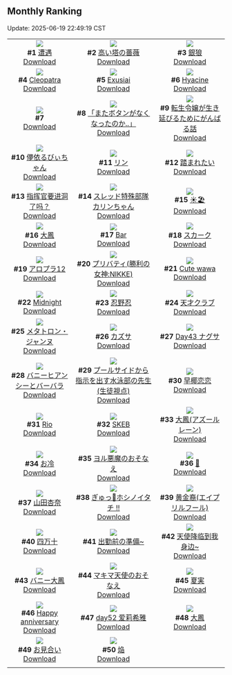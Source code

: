 ## Monthly Ranking
Update: 2025-06-19 22:49:19 CST

|      |      |      |
| :----: | :----: | :----: |
| ![](https://i.pixiv.re/c/240x480/img-master/img/2025/05/22/00/00/04/130665442_p0_master1200.jpg)<br>**#1** [遭遇](https://www.pixiv.net/artworks/130665442)<br>[Download](https://i.pixiv.re/img-original/img/2025/05/22/00/00/04/130665442_p0.png) | ![](https://i.pixiv.re/c/240x480/img-master/img/2025/05/22/21/57/23/130680128_p0_master1200.jpg)<br>**#2** [高い塔の薔薇](https://www.pixiv.net/artworks/130680128)<br>[Download](https://i.pixiv.re/img-original/img/2025/05/22/21/57/23/130680128_p0.jpg) | ![](https://i.pixiv.re/c/240x480/img-master/img/2025/05/22/20/37/51/130690481_p0_master1200.jpg)<br>**#3** [銀狼](https://www.pixiv.net/artworks/130690481)<br>[Download](https://i.pixiv.re/img-original/img/2025/05/22/20/37/51/130690481_p0.png) |
| ![](https://i.pixiv.re/c/240x480/img-master/img/2025/05/21/00/00/48/130631933_p0_master1200.jpg)<br>**#4** [Cleopatra](https://www.pixiv.net/artworks/130631933)<br>[Download](https://i.pixiv.re/img-original/img/2025/05/21/00/00/48/130631933_p0.jpg) | ![](https://i.pixiv.re/c/240x480/img-master/img/2025/05/22/00/00/23/130665595_p0_master1200.jpg)<br>**#5** [Exusiai](https://www.pixiv.net/artworks/130665595)<br>[Download](https://i.pixiv.re/img-original/img/2025/05/22/00/00/23/130665595_p0.jpg) | ![](https://i.pixiv.re/c/240x480/img-master/img/2025/05/22/00/40/00/130667118_p0_master1200.jpg)<br>**#6** [Hyacine](https://www.pixiv.net/artworks/130667118)<br>[Download](https://i.pixiv.re/img-original/img/2025/05/22/00/40/00/130667118_p0.jpg) |
| ![](https://s.pximg.net/common/images/limit_unviewable_s.png)<br>**#7** [](https://www.pixiv.net/artworks/130762672)<br>[Download](https://s.pximg.net/common/images/limit_unviewable_s.png) | ![](https://i.pixiv.re/c/240x480/img-master/img/2025/05/21/00/00/09/130631714_p0_master1200.jpg)<br>**#8** [「またボタンがなくなったのか..」](https://www.pixiv.net/artworks/130631714)<br>[Download](https://i.pixiv.re/img-original/img/2025/05/21/00/00/09/130631714_p0.png) | ![](https://i.pixiv.re/c/240x480/img-master/img/2025/05/22/18/58/23/130687067_p0_master1200.jpg)<br>**#9** [転生令嬢が生き延びるためにがんばる話](https://www.pixiv.net/artworks/130687067)<br>[Download](https://i.pixiv.re/img-original/img/2025/05/22/18/58/23/130687067_p0.jpg) |
| ![](https://i.pixiv.re/c/240x480/img-master/img/2025/05/22/20/17/14/130689776_p0_master1200.jpg)<br>**#10** [儚依るびぃちゃん](https://www.pixiv.net/artworks/130689776)<br>[Download](https://i.pixiv.re/img-original/img/2025/05/22/20/17/14/130689776_p0.png) | ![](https://i.pixiv.re/c/240x480/img-master/img/2025/05/22/19/37/36/130688404_p0_master1200.jpg)<br>**#11** [リン](https://www.pixiv.net/artworks/130688404)<br>[Download](https://i.pixiv.re/img-original/img/2025/05/22/19/37/36/130688404_p0.png) | ![](https://i.pixiv.re/c/240x480/img-master/img/2025/05/21/17/31/42/130651187_p0_master1200.jpg)<br>**#12** [踏まれたい](https://www.pixiv.net/artworks/130651187)<br>[Download](https://i.pixiv.re/img-original/img/2025/05/21/17/31/42/130651187_p0.png) |
| ![](https://i.pixiv.re/c/240x480/img-master/img/2025/05/20/10/02/35/130609163_p0_master1200.jpg)<br>**#13** [指挥官要进洞了吗？](https://www.pixiv.net/artworks/130609163)<br>[Download](https://i.pixiv.re/img-original/img/2025/05/20/10/02/35/130609163_p0.jpg) | ![](https://i.pixiv.re/c/240x480/img-master/img/2025/05/22/00/30/01/130667107_p0_master1200.jpg)<br>**#14** [スレッド特殊部隊カリンちゃん](https://www.pixiv.net/artworks/130667107)<br>[Download](https://i.pixiv.re/img-original/img/2025/05/22/00/30/01/130667107_p0.png) | ![](https://i.pixiv.re/c/240x480/img-master/img/2025/05/22/00/01/13/130665777_p0_master1200.jpg)<br>**#15** [☀️🏖️](https://www.pixiv.net/artworks/130665777)<br>[Download](https://i.pixiv.re/img-original/img/2025/05/22/00/01/13/130665777_p0.jpg) |
| ![](https://i.pixiv.re/c/240x480/img-master/img/2025/05/24/20/01/01/130761278_p0_master1200.jpg)<br>**#16** [大鳳](https://www.pixiv.net/artworks/130761278)<br>[Download](https://i.pixiv.re/img-original/img/2025/05/24/20/01/01/130761278_p0.jpg) | ![](https://i.pixiv.re/c/240x480/img-master/img/2025/05/23/21/04/29/130725083_p0_master1200.jpg)<br>**#17** [Bar](https://www.pixiv.net/artworks/130725083)<br>[Download](https://i.pixiv.re/img-original/img/2025/05/23/21/04/29/130725083_p0.jpg) | ![](https://i.pixiv.re/c/240x480/img-master/img/2025/05/22/00/00/08/130665483_p0_master1200.jpg)<br>**#18** [スカーク](https://www.pixiv.net/artworks/130665483)<br>[Download](https://i.pixiv.re/img-original/img/2025/05/22/00/00/08/130665483_p0.jpg) |
| ![](https://i.pixiv.re/c/240x480/img-master/img/2025/05/22/15/04/13/130681807_p0_master1200.jpg)<br>**#19** [アロプラ12](https://www.pixiv.net/artworks/130681807)<br>[Download](https://i.pixiv.re/img-original/img/2025/05/22/15/04/13/130681807_p0.png) | ![](https://i.pixiv.re/c/240x480/img-master/img/2025/05/22/19/56/38/130688930_p0_master1200.jpg)<br>**#20** [プリバティ(勝利の女神:NIKKE)](https://www.pixiv.net/artworks/130688930)<br>[Download](https://i.pixiv.re/img-original/img/2025/05/22/19/56/38/130688930_p0.jpg) | ![](https://i.pixiv.re/c/240x480/img-master/img/2025/05/22/06/18/47/130673415_p0_master1200.jpg)<br>**#21** [Cute wawa](https://www.pixiv.net/artworks/130673415)<br>[Download](https://i.pixiv.re/img-original/img/2025/05/22/06/18/47/130673415_p0.png) |
| ![](https://i.pixiv.re/c/240x480/img-master/img/2025/05/21/01/10/43/130634712_p0_master1200.jpg)<br>**#22** [Midnight](https://www.pixiv.net/artworks/130634712)<br>[Download](https://i.pixiv.re/img-original/img/2025/05/21/01/10/43/130634712_p0.png) | ![](https://i.pixiv.re/c/240x480/img-master/img/2025/05/20/00/00/11/130597598_p0_master1200.jpg)<br>**#23** [忍野忍](https://www.pixiv.net/artworks/130597598)<br>[Download](https://i.pixiv.re/img-original/img/2025/05/20/00/00/11/130597598_p0.png) | ![](https://i.pixiv.re/c/240x480/img-master/img/2025/05/21/00/28/41/130633208_p0_master1200.jpg)<br>**#24** [天才クラブ](https://www.pixiv.net/artworks/130633208)<br>[Download](https://i.pixiv.re/img-original/img/2025/05/21/00/28/41/130633208_p0.jpg) |
| ![](https://i.pixiv.re/c/240x480/img-master/img/2025/05/22/19/24/27/130688003_p0_master1200.jpg)<br>**#25** [メタトロン・ジャンヌ](https://www.pixiv.net/artworks/130688003)<br>[Download](https://i.pixiv.re/img-original/img/2025/05/22/19/24/27/130688003_p0.jpg) | ![](https://i.pixiv.re/c/240x480/img-master/img/2025/05/21/21/30/12/130659376_p0_master1200.jpg)<br>**#26** [カズサ](https://www.pixiv.net/artworks/130659376)<br>[Download](https://i.pixiv.re/img-original/img/2025/05/21/21/30/12/130659376_p0.jpg) | ![](https://i.pixiv.re/c/240x480/img-master/img/2025/05/22/00/00/13/130665528_p0_master1200.jpg)<br>**#27** [Day43 ナグサ](https://www.pixiv.net/artworks/130665528)<br>[Download](https://i.pixiv.re/img-original/img/2025/05/22/00/00/13/130665528_p0.jpg) |
| ![](https://i.pixiv.re/c/240x480/img-master/img/2025/05/22/00/09/14/130666290_p0_master1200.jpg)<br>**#28** [バニーヒアンシーとバーバラ](https://www.pixiv.net/artworks/130666290)<br>[Download](https://i.pixiv.re/img-original/img/2025/05/22/00/09/14/130666290_p0.jpg) | ![](https://i.pixiv.re/c/240x480/img-master/img/2025/05/23/20/02/33/130722670_p0_master1200.jpg)<br>**#29** [プールサイドから指示を出す水泳部の先生(生徒視点)](https://www.pixiv.net/artworks/130722670)<br>[Download](https://i.pixiv.re/img-original/img/2025/05/23/20/02/33/130722670_p0.jpg) | ![](https://i.pixiv.re/c/240x480/img-master/img/2025/05/21/18/52/47/130653504_p0_master1200.jpg)<br>**#30** [早椰恋恋](https://www.pixiv.net/artworks/130653504)<br>[Download](https://i.pixiv.re/img-original/img/2025/05/21/18/52/47/130653504_p0.jpg) |
| ![](https://i.pixiv.re/c/240x480/img-master/img/2025/05/24/00/08/16/130733048_p0_master1200.jpg)<br>**#31** [Rio](https://www.pixiv.net/artworks/130733048)<br>[Download](https://i.pixiv.re/img-original/img/2025/05/24/00/08/16/130733048_p0.png) | ![](https://i.pixiv.re/c/240x480/img-master/img/2025/05/23/20/15/03/130723078_p0_master1200.jpg)<br>**#32** [SKEB](https://www.pixiv.net/artworks/130723078)<br>[Download](https://i.pixiv.re/img-original/img/2025/05/23/20/15/03/130723078_p0.jpg) | ![](https://i.pixiv.re/c/240x480/img-master/img/2025/05/22/10/13/26/130676953_p0_master1200.jpg)<br>**#33** [大鳳(アズールレーン)](https://www.pixiv.net/artworks/130676953)<br>[Download](https://i.pixiv.re/img-original/img/2025/05/22/10/13/26/130676953_p0.jpg) |
| ![](https://i.pixiv.re/c/240x480/img-master/img/2025/05/22/20/30/02/130690183_p0_master1200.jpg)<br>**#34** [お冷](https://www.pixiv.net/artworks/130690183)<br>[Download](https://i.pixiv.re/img-original/img/2025/05/22/20/30/02/130690183_p0.png) | ![](https://i.pixiv.re/c/240x480/img-master/img/2025/05/21/00/00/14/130631757_p0_master1200.jpg)<br>**#35** [ヨル悪魔のおそなえ](https://www.pixiv.net/artworks/130631757)<br>[Download](https://i.pixiv.re/img-original/img/2025/05/21/00/00/14/130631757_p0.png) | ![](https://i.pixiv.re/c/240x480/img-master/img/2025/05/23/23/20/03/130730603_p0_master1200.jpg)<br>**#36** [🫱](https://www.pixiv.net/artworks/130730603)<br>[Download](https://i.pixiv.re/img-original/img/2025/05/23/23/20/03/130730603_p0.png) |
| ![](https://i.pixiv.re/c/240x480/img-master/img/2025/05/22/16/47/54/130683691_p0_master1200.jpg)<br>**#37** [山田杏奈](https://www.pixiv.net/artworks/130683691)<br>[Download](https://i.pixiv.re/img-original/img/2025/05/22/16/47/54/130683691_p0.jpg) | ![](https://i.pixiv.re/c/240x480/img-master/img/2025/05/22/15/14/10/130681273_p0_master1200.jpg)<br>**#38** [ぎゅっ🐾ホシノイタチ !!](https://www.pixiv.net/artworks/130681273)<br>[Download](https://i.pixiv.re/img-original/img/2025/05/22/15/14/10/130681273_p0.png) | ![](https://i.pixiv.re/c/240x480/img-master/img/2025/05/21/17/00/04/130650415_p0_master1200.jpg)<br>**#39** [黄金裔(エイプリルフール)](https://www.pixiv.net/artworks/130650415)<br>[Download](https://i.pixiv.re/img-original/img/2025/05/21/17/00/04/130650415_p0.png) |
| ![](https://i.pixiv.re/c/240x480/img-master/img/2025/05/21/19/00/35/130653823_p0_master1200.jpg)<br>**#40** [四万十](https://www.pixiv.net/artworks/130653823)<br>[Download](https://i.pixiv.re/img-original/img/2025/05/21/19/00/35/130653823_p0.jpg) | ![](https://i.pixiv.re/c/240x480/img-master/img/2025/05/22/01/18/31/130668692_p0_master1200.jpg)<br>**#41** [出勤前の準備~](https://www.pixiv.net/artworks/130668692)<br>[Download](https://i.pixiv.re/img-original/img/2025/05/22/01/18/31/130668692_p0.jpg) | ![](https://i.pixiv.re/c/240x480/img-master/img/2025/05/22/12/07/31/130678759_p0_master1200.jpg)<br>**#42** [天使降临到我身边~](https://www.pixiv.net/artworks/130678759)<br>[Download](https://i.pixiv.re/img-original/img/2025/05/22/12/07/31/130678759_p0.jpg) |
| ![](https://i.pixiv.re/c/240x480/img-master/img/2025/05/21/00/00/12/130631747_p0_master1200.jpg)<br>**#43** [バニー大鳳](https://www.pixiv.net/artworks/130631747)<br>[Download](https://i.pixiv.re/img-original/img/2025/05/21/00/00/12/130631747_p0.png) | ![](https://i.pixiv.re/c/240x480/img-master/img/2025/05/20/00/00/21/130597682_p0_master1200.jpg)<br>**#44** [マキマ天使のおそなえ](https://www.pixiv.net/artworks/130597682)<br>[Download](https://i.pixiv.re/img-original/img/2025/05/20/00/00/21/130597682_p0.png) | ![](https://i.pixiv.re/c/240x480/img-master/img/2025/05/22/00/00/14/130665537_p0_master1200.jpg)<br>**#45** [夏実](https://www.pixiv.net/artworks/130665537)<br>[Download](https://i.pixiv.re/img-original/img/2025/05/22/00/00/14/130665537_p0.jpg) |
| ![](https://i.pixiv.re/c/240x480/img-master/img/2025/05/24/00/00/12/130732257_p0_master1200.jpg)<br>**#46** [Happy anniversary](https://www.pixiv.net/artworks/130732257)<br>[Download](https://i.pixiv.re/img-original/img/2025/05/24/00/00/12/130732257_p0.jpg) | ![](https://i.pixiv.re/c/240x480/img-master/img/2025/05/22/19/00/43/130687284_p0_master1200.jpg)<br>**#47** [day52 爱莉希雅](https://www.pixiv.net/artworks/130687284)<br>[Download](https://i.pixiv.re/img-original/img/2025/05/22/19/00/43/130687284_p0.jpg) | ![](https://i.pixiv.re/c/240x480/img-master/img/2025/05/21/01/08/36/130634643_p0_master1200.jpg)<br>**#48** [大鳳](https://www.pixiv.net/artworks/130634643)<br>[Download](https://i.pixiv.re/img-original/img/2025/05/21/01/08/36/130634643_p0.png) |
| ![](https://i.pixiv.re/c/240x480/img-master/img/2025/05/20/01/19/17/130600767_p0_master1200.jpg)<br>**#49** [お見合い](https://www.pixiv.net/artworks/130600767)<br>[Download](https://i.pixiv.re/img-original/img/2025/05/20/01/19/17/130600767_p0.png) | ![](https://i.pixiv.re/c/240x480/img-master/img/2025/05/21/06/13/05/130639550_p0_master1200.jpg)<br>**#50** [焔](https://www.pixiv.net/artworks/130639550)<br>[Download](https://i.pixiv.re/img-original/img/2025/05/21/06/13/05/130639550_p0.png) |
|      |

